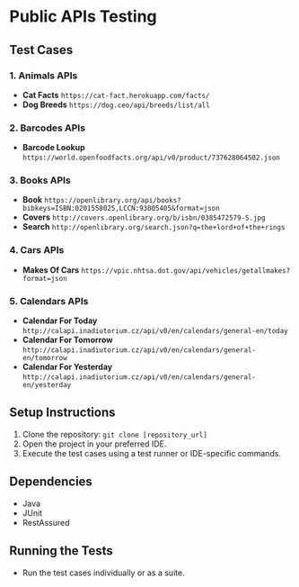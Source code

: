 # Public APIs Testing

## Test Cases

### 1. Animals APIs
- **Cat Facts** `https://cat-fact.herokuapp.com/facts/`
- **Dog Breeds** `https://dog.ceo/api/breeds/list/all`

### 2. Barcodes APIs
- **Barcode Lookup** `https://world.openfoodfacts.org/api/v0/product/737628064502.json`

### 3. Books APIs
- **Book** `https://openlibrary.org/api/books?bibkeys=ISBN:0201558025,LCCN:93005405&format=json`
- **Covers** `http://covers.openlibrary.org/b/isbn/0385472579-S.jpg`
- **Search** `http://openlibrary.org/search.json?q=the+lord+of+the+rings`

### 4. Cars APIs
- **Makes Of Cars** `https://vpic.nhtsa.dot.gov/api/vehicles/getallmakes?format=json`

### 5. Calendars APIs
- **Calendar For Today** `http://calapi.inadiutorium.cz/api/v0/en/calendars/general-en/today`
- **Calendar For Tomorrow** `http://calapi.inadiutorium.cz/api/v0/en/calendars/general-en/tomorrow`
- **Calendar For Yesterday** `http://calapi.inadiutorium.cz/api/v0/en/calendars/general-en/yesterday`


## Setup Instructions
1. Clone the repository: `git clone [repository_url]`
2. Open the project in your preferred IDE.
3. Execute the test cases using a test runner or IDE-specific commands.

## Dependencies
- Java
- JUnit
- RestAssured

## Running the Tests
- Run the test cases individually or as a suite.


